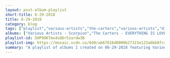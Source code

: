 ```yaml
---
layout: post-album-playlist
short-title: 6-29-2018
title: 6-29-2018
category: blog
tags: ["playlist","various-artists","the-carters","various-artists","dinosaur-jr.","j-mascis","various-artists","everclear","the-specials"]
albums: ["Various Artists - Scorpion","The Carters - EVERYTHING IS LOVE","Various Artists - The Now Now","Dinosaur Jr. - Farm","J Mascis - Tied to a Star","Various Artists - The Best of Depeche Mode, Volume 1","Everclear - The Vegas Years","The Specials - The Specials (Deluxe Version)"]
playlist-id: 5HP9OKTmx4sQ6r5zardw3B
playlist-img: https://mosaic.scdn.co/640/ab67616d0000b27323e123a6bb8fca0d10ddd28cab67616d0000b2734d9f7b88e82db31d13ac6668ab67616d0000b273c9ef08879350a57e5f1d7ca2ab67616d0000b273f907de96b9a4fbc04accc0d5
summary: "A playlist of albums I created on 06-29-2018 featuring Various Artists, The Carters, Various Artists, Dinosaur Jr., J Mascis, Various Artists, Everclear, and The Specials."
---
```

